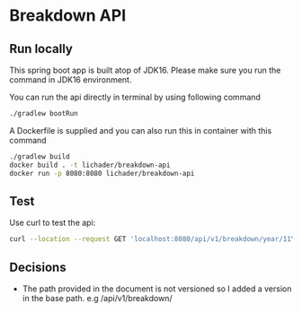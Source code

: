 # Breakdown API

## Run locally

This spring boot app is built atop of JDK16. Please make sure you run the command in JDK16 environment.

You can run the api directly in terminal by using following command

```bash
./gradlew bootRun
```

A Dockerfile is supplied and you can also run this in container with this command

```bash
./gradlew build
docker build . -t lichader/breakdown-api
docker run -p 8080:8080 lichader/breakdown-api
```

## Test

Use curl to test the api: 

```bash
curl --location --request GET 'localhost:8080/api/v1/breakdown/year/11YVCHAR001'
```

## Decisions

* The path provided in the document is not versioned so I added a version in the base path. e.g /api/v1/breakdown/
